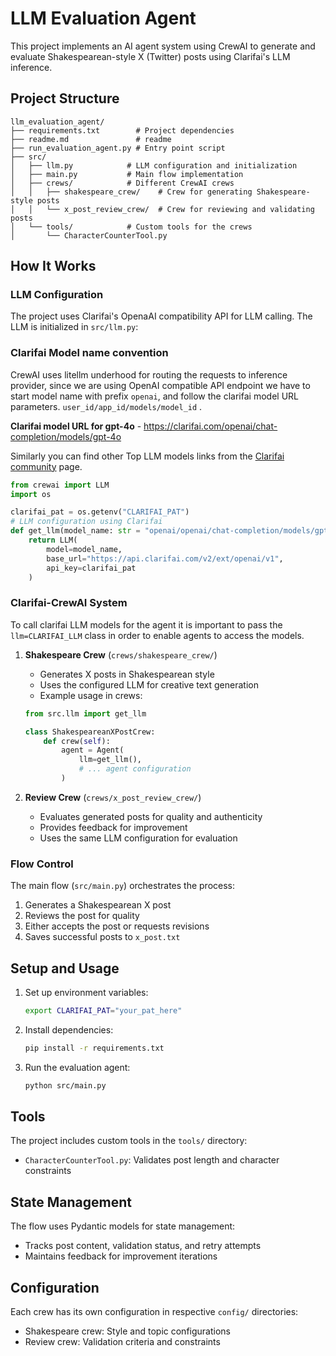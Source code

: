 # LLM Evaluation Agent

This project implements an AI agent system using CrewAI to generate and evaluate Shakespearean-style X (Twitter) posts using Clarifai's LLM inference.

## Project Structure

```
llm_evaluation_agent/
├── requirements.txt        # Project dependencies
├── readme.md               # readme
├── run_evaluation_agent.py # Entry point script
├── src/
│   ├── llm.py            # LLM configuration and initialization
│   ├── main.py           # Main flow implementation
│   ├── crews/            # Different CrewAI crews
│   │   ├── shakespeare_crew/    # Crew for generating Shakespeare-style posts
│   │   └── x_post_review_crew/  # Crew for reviewing and validating posts
│   └── tools/            # Custom tools for the crews
│       └── CharacterCounterTool.py
```

## How It Works

### LLM Configuration

The project uses Clarifai's OpenaAI compatibility API for LLM calling. The LLM is initialized in `src/llm.py`:

### Clarifai Model name convention
CrewAI uses litellm underhood for routing the requests to inference provider, since we are using OpenAI compatible API endpoint we have to start model name with prefix `openai`, and follow the clarifai model URL parameters.
`user_id/app_id/models/model_id` .

**Clarifai model URL for gpt-4o** - https://clarifai.com/openai/chat-completion/models/gpt-4o  

Similarly you can find other Top LLM models links from the [Clarifai community](https://clarifai.com/explore) page.

```python
from crewai import LLM
import os

clarifai_pat = os.getenv("CLARIFAI_PAT")
# LLM configuration using Clarifai
def get_llm(model_name: str = "openai/openai/chat-completion/models/gpt-4o") -> LLM:
    return LLM(
        model=model_name,
        base_url="https://api.clarifai.com/v2/ext/openai/v1",
        api_key=clarifai_pat
    )
```

### Clarifai-CrewAI System

To call clarifai LLM models for the agent it is important to pass the `llm=CLARIFAI_LLM` class in order to enable agents to access the models.

1. **Shakespeare Crew** (`crews/shakespeare_crew/`)
   - Generates X posts in Shakespearean style
   - Uses the configured LLM for creative text generation
   - Example usage in crews:

   ```python
   from src.llm import get_llm
   
   class ShakespeareanXPostCrew:
       def crew(self):
           agent = Agent(
               llm=get_llm(),
               # ... agent configuration
           )
   ```

2. **Review Crew** (`crews/x_post_review_crew/`)
   - Evaluates generated posts for quality and authenticity
   - Provides feedback for improvement
   - Uses the same LLM configuration for evaluation

### Flow Control

The main flow (`src/main.py`) orchestrates the process:
1. Generates a Shakespearean X post
2. Reviews the post for quality
3. Either accepts the post or requests revisions
4. Saves successful posts to `x_post.txt`

## Setup and Usage

1. Set up environment variables:
   ```bash
   export CLARIFAI_PAT="your_pat_here"
   ```

2. Install dependencies:
   ```bash
   pip install -r requirements.txt
   ```

3. Run the evaluation agent:
   ```bash
   python src/main.py
   ```

## Tools

The project includes custom tools in the `tools/` directory:
- `CharacterCounterTool.py`: Validates post length and character constraints

## State Management

The flow uses Pydantic models for state management:
- Tracks post content, validation status, and retry attempts
- Maintains feedback for improvement iterations

## Configuration

Each crew has its own configuration in respective `config/` directories:
- Shakespeare crew: Style and topic configurations
- Review crew: Validation criteria and constraints